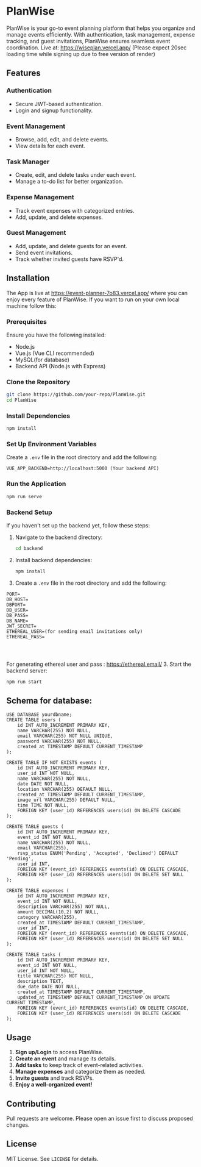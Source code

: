 # PlanWise

PlanWise is your go-to event planning platform that helps you organize and manage events efficiently. With authentication, task management, expense tracking, and guest invitations, PlanWise ensures seamless event coordination.
Live at: https://wiseplan.vercel.app/ (Please expect 20sec loading time while signing up due to free version of render)
## Features

### Authentication
- Secure JWT-based authentication.
- Login and signup functionality.

### Event Management
- Browse, add, edit, and delete events.
- View details for each event.

### Task Manager
- Create, edit, and delete tasks under each event.
- Manage a to-do list for better organization.

### Expense Management
- Track event expenses with categorized entries.
- Add, update, and delete expenses.

### Guest Management
- Add, update, and delete guests for an event.
- Send event invitations.
- Track whether invited guests have RSVP'd.

## Installation
The App is live at https://event-planner-7o83.vercel.app/ where you can enjoy every feature of PlanWise. If you want to run on your own local machine follow this: 

### Prerequisites
Ensure you have the following installed:
- Node.js
- Vue.js (Vue CLI recommended)
- MySQL(for database)
- Backend API (Node.js with Express)

### Clone the Repository
```sh
git clone https://github.com/your-repo/PlanWise.git
cd PlanWise
```

### Install Dependencies
```sh
npm install
```

### Set Up Environment Variables
Create a `.env` file in the root directory and add the following:
```
VUE_APP_BACKEND=http://localhost:5000 (Your backend API)
```

### Run the Application
```sh
npm run serve
```

### Backend Setup
If you haven't set up the backend yet, follow these steps:
1. Navigate to the backend directory:
   ```sh
   cd backend
   ```
2. Install backend dependencies:
   ```sh
   npm install
   ```
3. Create a `.env` file in the root directory and add the following:
```
PORT=
DB_HOST=
DBPORT=
DB_USER=
DB_PASS=
DB_NAME=
JWT_SECRET=
ETHEREAL_USER=(for sending email invitations only)
ETHEREAL_PASS=




```
For generating ethereal user and pass : https://ethereal.email/
3. Start the backend server:
   ```sh
   npm run start
   ```
## Schema for database:
```
USE DATABASE yourdbname;
CREATE TABLE users (
    id INT AUTO_INCREMENT PRIMARY KEY,
    name VARCHAR(255) NOT NULL,
    email VARCHAR(255) NOT NULL UNIQUE,
    password VARCHAR(255) NOT NULL,
    created_at TIMESTAMP DEFAULT CURRENT_TIMESTAMP
);

CREATE TABLE IF NOT EXISTS events (
    id INT AUTO_INCREMENT PRIMARY KEY,
    user_id INT NOT NULL,
    name VARCHAR(255) NOT NULL,
    date DATE NOT NULL,
    location VARCHAR(255) DEFAULT NULL,
    created_at TIMESTAMP DEFAULT CURRENT_TIMESTAMP,
    image_url VARCHAR(255) DEFAULT NULL,
    time TIME NOT NULL,
    FOREIGN KEY (user_id) REFERENCES users(id) ON DELETE CASCADE
);

CREATE TABLE guests (
    id INT AUTO_INCREMENT PRIMARY KEY,
    event_id INT NOT NULL,
    name VARCHAR(255) NOT NULL,
    email VARCHAR(255),
    rsvp_status ENUM('Pending', 'Accepted', 'Declined') DEFAULT 'Pending',
    user_id INT,
    FOREIGN KEY (event_id) REFERENCES events(id) ON DELETE CASCADE,
    FOREIGN KEY (user_id) REFERENCES users(id) ON DELETE SET NULL
);

CREATE TABLE expenses (
    id INT AUTO_INCREMENT PRIMARY KEY,
    event_id INT NOT NULL,
    description VARCHAR(255) NOT NULL,
    amount DECIMAL(10,2) NOT NULL,
    category VARCHAR(255),
    created_at TIMESTAMP DEFAULT CURRENT_TIMESTAMP,
    user_id INT,
    FOREIGN KEY (event_id) REFERENCES events(id) ON DELETE CASCADE,
    FOREIGN KEY (user_id) REFERENCES users(id) ON DELETE SET NULL
);

CREATE TABLE tasks (
    id INT AUTO_INCREMENT PRIMARY KEY,
    event_id INT NOT NULL,
    user_id INT NOT NULL,
    title VARCHAR(255) NOT NULL,
    description TEXT,
    due_date DATE NOT NULL,
    created_at TIMESTAMP DEFAULT CURRENT_TIMESTAMP,
    updated_at TIMESTAMP DEFAULT CURRENT_TIMESTAMP ON UPDATE CURRENT_TIMESTAMP,
    FOREIGN KEY (event_id) REFERENCES events(id) ON DELETE CASCADE,
    FOREIGN KEY (user_id) REFERENCES users(id) ON DELETE CASCADE
);
```
## Usage
1. **Sign up/Login** to access PlanWise.
2. **Create an event** and manage its details.
3. **Add tasks** to keep track of event-related activities.
4. **Manage expenses** and categorize them as needed.
5. **Invite guests** and track RSVPs.
6. **Enjoy a well-organized event!**

## Contributing
Pull requests are welcome. Please open an issue first to discuss proposed changes.

## License
MIT License. See `LICENSE` for details.

